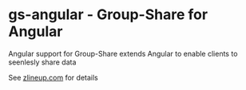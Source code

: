 # gs-angular - Group-Share for Angular
Angular support for Group-Share extends Angular to enable clients to seenlesly share data 

See <a href="zlineup.com">zlineup.com</a> for details

